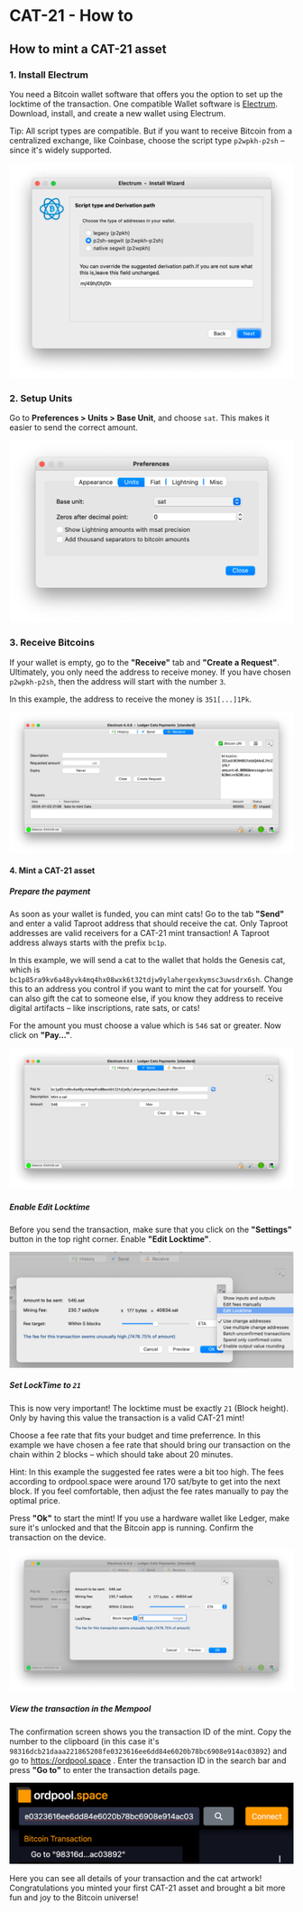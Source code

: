 # CAT-21 - How to

## How to mint a CAT-21 asset


### 1. Install Electrum

You need a Bitcoin wallet software that offers you the option to set up the locktime of the transaction.
One compatible Wallet software is [Electrum](https://electrum.org/).
Download, install, and create a new wallet using Electrum.

Tip: All script types are compatible. 
But if you want to receive Bitcoin from a centralized exchange, like Coinbase, choose the script type `p2wpkh-p2sh` – since it's widely supported.

![Screenshot](assets/screenshot-p2wpkh-p2sh.png)

### 2. Setup Units

Go to **Preferences > Units > Base Unit**, and choose `sat`. 
This makes it easier to send the correct amount.

![Screenshot](assets/screenshot-sats.png)

### 3. Receive Bitcoins

If your wallet is empty, go to the **"Receive"** tab and **"Create a Request"**.
Ultimately, you only need the address to receive money.
If you have chosen `p2wpkh-p2sh`, then the address will start with the number `3`.

In this example, the address to receive the money is `351[...]1Pk`.

![Screenshot](assets/screenshot-receive.png)

#### 4. Mint a CAT-21 asset

##### Prepare the payment

As soon as your wallet is funded, you can mint cats!
Go to the tab **"Send"** and enter a valid Taproot address that should receive the cat.
Only Taproot addresses are valid receivers for a CAT-21 mint transaction!
A Taproot address always starts with the prefix `bc1p`.

In this example, we will send a cat to the wallet that holds the Genesis cat, which is `bc1p85ra9kv6a48yvk4mq4hx08wxk6t32tdjw9ylahergexkymsc3uwsdrx6sh`.
Change this to an address you control if you want to mint the cat for yourself.
You can also gift the cat to someone else, if you know they address to receive digital artifacts – like inscriptions, rate sats, or cats!

For the amount you must choose a value which is `546` sat or greater.
Now click on **"Pay…"**.

![Screenshot](assets/screenshot-send.png)

##### Enable Edit Locktime

Before you send the transaction, make sure that you click on the **"Settings"** button in the top right corner. Enable **"Edit Locktime"**. 

![Screenshot](assets/screenshot-edit-locktime.png)

##### Set LockTime to `21`

This is now very important!
The locktime must be exactly `21` (Block height).
Only by having this value the transaction is a valid CAT-21 mint!

Choose a fee rate that fits your budget and time preferrence.
In this example we have chosen a fee rate that should bring our transaction on the chain within 2 blocks – which should take about 20 minutes.

Hint: In this example the suggested fee rates were a bit too high.
The fees according to ordpool.space were around 170 sat/byte to get into the next block. 
If you feel comfortable, then adjust the fee rates manually to pay the optimal price.

Press **"Ok"** to start the mint!
If you use a hardware wallet like Ledger, make sure it's unlocked and that the Bitcoin app is running. Confirm the transaction on the device.

![Screenshot](assets/screenshot-blockheight-21.png)

##### View the transaction in the Mempool

The confirmation screen shows you the transaction ID of the mint. 
Copy the number to the clipboard (in this case it's `98316dcb21daaa221865208fe0323616ee6dd84e6020b78bc6908e914ac03892`) and go to 
https://ordpool.space . Enter the transaction ID in the search bar and press **"Go to"** to enter the transaction details page.

![Screenshot](assets/screenshot-ordpool-search.png)

Here you can see all details of your transaction and the cat artwork!
Congratulations you minted your first CAT-21 asset and brought a bit more fun and joy to the Bitcoin universe!

